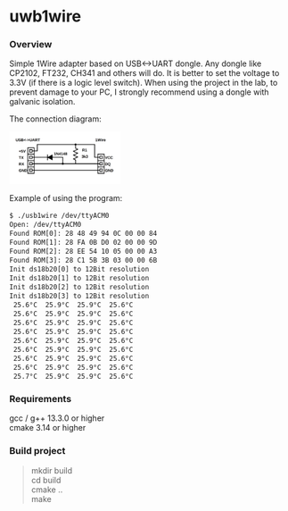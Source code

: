 # uwb1wire

### Overview
Simple 1Wire adapter based on USB<->UART dongle. Any dongle like CP2102, FT232, CH341 and others will do.
It is better to set the voltage to 3.3V (if there is a logic level switch). When using the project in the lab,
to prevent damage to your PC, I strongly recommend using a dongle with galvanic isolation.  

The connection diagram:
<p float="left">
  <img src="schematic.png" width="200" />
</p>

Example of using the program:
```
$ ./usb1wire /dev/ttyACM0
Open: /dev/ttyACM0
Found ROM[0]: 28 48 49 94 0C 00 00 84 
Found ROM[1]: 28 FA 0B D0 02 00 00 9D 
Found ROM[2]: 28 EE 54 10 05 00 00 A3 
Found ROM[3]: 28 C1 5B 3B 03 00 00 6B 
Init ds18b20[0] to 12Bit resolution
Init ds18b20[1] to 12Bit resolution
Init ds18b20[2] to 12Bit resolution
Init ds18b20[3] to 12Bit resolution
 25.6°C  25.9°C  25.9°C  25.6°C 
 25.6°C  25.9°C  25.9°C  25.6°C 
 25.6°C  25.9°C  25.9°C  25.6°C 
 25.6°C  25.9°C  25.9°C  25.6°C 
 25.6°C  25.9°C  25.9°C  25.6°C 
 25.6°C  25.9°C  25.9°C  25.6°C 
 25.6°C  25.9°C  25.9°C  25.6°C 
 25.6°C  25.9°C  25.9°C  25.6°C 
 25.7°C  25.9°C  25.9°C  25.6°C 
```

### Requirements
gcc / g++ 13.3.0 or higher  
cmake 3.14 or higher  

### Build project
>mkdir build  
>cd build  
>cmake ..  
>make
